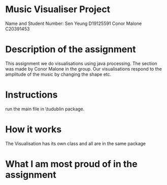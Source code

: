 # Music Visualiser Project

Name and Student Number:
Sen Yeung D19125591
Conor Malone C20391453


# Description of the assignment

This assignment we do visualisations using java processing. The section was made by Conor Malone in the group. Our visualisations respond to the amplitude of the music
by changing the shape etc.
# Instructions
run the main file in \tudublin package.
# How it works
The Visualisation has its own class and all are in the same package
# What I am most proud of in the assignment
